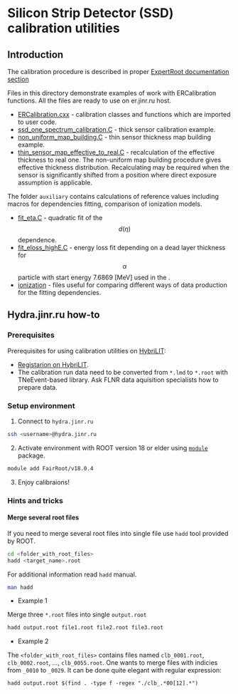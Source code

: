 # Silicon Strip Detector (SSD) calibration utilities

## Introduction

The calibration procedure is described in proper [ExpertRoot documentation section](http://er.jinr.ru/si_detector_calibration.html)

Files in this directory demonstrate examples of work with ERCalibration functions. All the files are ready to use on er.jinr.ru host.

* [ERCalibration.cxx](ERCalibration.cxx) - calibration classes and functions which are imported to user code.
* [ssd_one_spectrum_calibration.C](ssd_one_spectrum_calibration.C) - thick sensor calibration example.
* [non_uniform_map_building.C](non_uniform_map_building.C) - thin sensor thickness map building example.
* [thin_sensor_map_effective_to_real.C](thin_sensor_map_effective_to_real.C) - recalculation of the effective thickness to real one. The non-uniform map building procedure gives effective thickness distribution. Recalculating may be required when the sensor is significantly shifted from a position where direct exposure assumption is applicable.

The folder `auxiliary` contains calculations of reference values including macros for dependencies fitting, comparison of ionization models.
* [fit_eta.C](./auxiliary/fit_eta.C) - quadratic fit of the $$d(\eta)$$ dependence.
* [fit_eloss_highE.C](./auxiliary/fit_eloss_highE.C) - energy loss fit depending on a dead layer thickness for $$\alpha$$ particle with start energy 7.6869 [MeV] used in the .
* [ionization](./auxiliary/ionization) - files useful for comparing different ways of data production for the fitting dependencies.

## Hydra.jinr.ru how-to

### Prerequisites

Prerequisites for using calibration utilities on [HybriLIT](hydra.jinr.ru):

* [Registarion on HybriLIT](http://hlit.jinr.ru/for_users/registration/).
* The calibration run data need to be converted from `*.lmd` to `*.root` with TNeEvent-based library.
Ask FLNR data aquisition specialists how to prepare data.

### Setup environment

1. Connect to `hydra.jinr.ru`

```bash
ssh <username>@hydra.jinr.ru
```

2. Activate environment with ROOT version 18 or elder using [`module`](http://hlit.jinr.ru/for_users/user_guide/) package.

```bash
module add FairRoot/v18.0.4
```
3. Enjoy calibraions!

### Hints and tricks

#### Merge several root files
If you need to merge several root files into single file use `hadd` tool provided by ROOT.

```bash
cd <folder_with_root_files>
hadd <target_name>.root 
```
For additional information read `hadd` manual.

```bash
man hadd
```

* Example 1

Merge three `*.root` files into single `output.root`

```bash
hadd output.root file1.root file2.root file3.root
```

* Example 2

The `<folder_with_root_files>` contains files named `clb_0001.root`, `clb_0002.root`, ..., `clb_0055.root`. One wants to merge files with indicies from `_0010` to `_0029`. It can be done quite elegant with regular expression:

```
hadd output.root $(find . -type f -regex "./clb_.*00[12].*")
```

